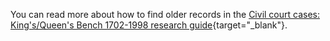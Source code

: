 You can read more about how to find older records in the [Civil court cases: King's/Queen's Bench 1702-1998 research guide](https://www.nationalarchives.gov.uk/help-with-your-research/research-guides/court-of-kings-bench-plea-side-and-kings-queens-bench-division-cases-1702-1998/){target="\_blank"}.
